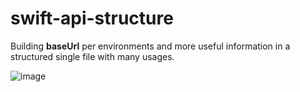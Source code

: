 # swift-api-structure
Building **baseUrl** per environments and more useful information in a structured single file with many usages.

![image](https://github.com/manuelsalinas-mx/swift-api-structure/assets/110424672/b3f048cc-431b-4828-bc1d-7a968939de65)

